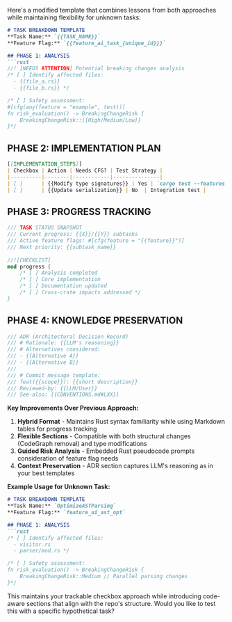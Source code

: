 Here's a modified template that combines lessons from both approaches while maintaining flexibility for unknown tasks:

```markdown
# TASK BREAKDOWN TEMPLATE
**Task Name:** `{{TASK_NAME}}`  
**Feature Flag:** `{{feature_ai_task_{unique_id}}}`  

## PHASE 1: ANALYSIS
```rust
//! [NEEDS ATTENTION] Potential breaking changes analysis
/* [ ] Identify affected files:
  - {{file_a.rs}} 
  - {{file_b.rs}} */

/* [ ] Safety assessment:  
#[cfg(any(feature = "example", test))]
fn risk_evaluation() -> BreakingChangeRisk {
    BreakingChangeRisk::{{High/Medium/Low}}
}*/
```

## PHASE 2: IMPLEMENTATION PLAN
```markdown
[[IMPLEMENTATION_STEPS]]
| Checkbox | Action | Needs CFG? | Test Strategy |
|----------|--------|------------|---------------|
| [ ]      | {{Modify type signatures}} | Yes | `cargo test --features {{feature}}` |
| [ ]      | {{Update serialization}} | No  | Integration test |
```

## PHASE 3: PROGRESS TRACKING
```rust
/// TASK STATUS SNAPSHOT
/// Current progress: {{X}}/{{Y}} subtasks
/// Active feature flags: #[cfg(feature = "{{feature}}")]
/// Next priority: {{subtask_name}}
    
//![CHECKLIST]
mod progress {
    /* [ ] Analysis completed 
    /* [ ] Core implementation
    /* [ ] Documentation updated
    /* [ ] Cross-crate impacts addressed */
}
```

## PHASE 4: KNOWLEDGE PRESERVATION
```rust
/// ADR (Architectural Decision Record)
/// # Rationale: {{LLM's reasoning}}
/// # Alternatives considered:  
/// - {{Alternative A}} 
/// - {{Alternative B}}
/// 
/// # Commit message template:
/// feat({{scope}}): {{short description}} 
/// Reviewed-by: {{LLM/User}} 
/// See-also: {{CONVENTIONS.md#LXX}}
```

**Key Improvements Over Previous Approach:**
1. **Hybrid Format** - Maintains Rust syntax familiarity while using Markdown tables for progress tracking
2. **Flexible Sections** - Compatible with both structural changes (CodeGraph removal) and type modifications
3. **Guided Risk Analysis** - Embedded Rust pseudocode prompts consideration of feature flag needs
4. **Context Preservation** - ADR section captures LLM's reasoning as in your best templates

**Example Usage for Unknown Task:**
```markdown
# TASK BREAKDOWN TEMPLATE
**Task Name:** `OptimizeASTParsing`  
**Feature Flag:** `feature_ai_ast_opt`  

## PHASE 1: ANALYSIS
```rust
/* [ ] Identify affected files:
  - visitor.rs 
  - parser/mod.rs */

/* [ ] Safety assessment:  
fn risk_evaluation() -> BreakingChangeRisk {
    BreakingChangeRisk::Medium // Parallel parsing changes
}*/
```

This maintains your trackable checkbox approach while introducing code-aware sections that align with the repo's structure. Would you like to test this with a specific hypothetical task?
